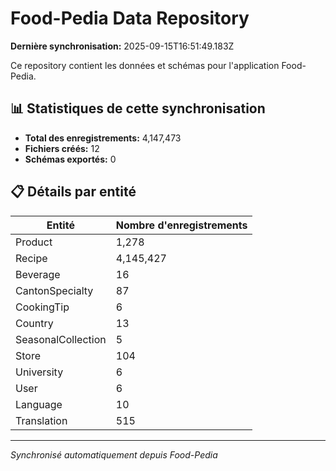 # Food-Pedia Data Repository

**Dernière synchronisation:** 2025-09-15T16:51:49.183Z

Ce repository contient les données et schémas pour l'application Food-Pedia.

## 📊 Statistiques de cette synchronisation

- **Total des enregistrements:** 4,147,473
- **Fichiers créés:** 12
- **Schémas exportés:** 0

## 📋 Détails par entité

| Entité | Nombre d'enregistrements |
|--------|--------------------------|
| Product | 1,278 |
| Recipe | 4,145,427 |
| Beverage | 16 |
| CantonSpecialty | 87 |
| CookingTip | 6 |
| Country | 13 |
| SeasonalCollection | 5 |
| Store | 104 |
| University | 6 |
| User | 6 |
| Language | 10 |
| Translation | 515 |

---
*Synchronisé automatiquement depuis Food-Pedia*
